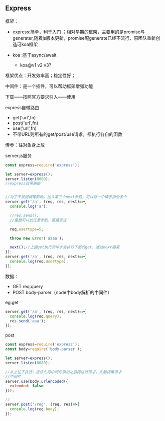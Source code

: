 ## Express

框架：

+ express:简单，利于入门 ；相对早期的框架，主要用的是promise与generater,随着js版本更新，promise配generate已经不流行，原团队重新创造可koa框架

+ koa :基于async/await
  + koa@v1 v2 v3?

框架优点：开发效率高；稳定性好；

中间件：是一个插件，可以帮助框架增强功能

下载——按照官方要求引入——使用

express自带路由

+ get('url',fn)
+ post('url',fn)
+ use('url',fn)
+ 不带URL则所有的get/post/use请求，都执行各自的函数

传参：往对象身上放

server.js服务

```javascript
const express=require('express');

let server=express();
server.listen(8080);
//express自带路由


//为了不被回调等影响，加入第三个next参数，可以将一个请求拆分多个
server.get('/a', (req, res, next)=>{
  console.log('a');

  //res.send();
  //里面可以放任意参数，直接发送

  req.usertype=5;

  throw new Error('aaaa');

  next();//上面get执行完毕才会执行下面的get，通过next隔离
});
server.get('/a', (req, res, next)=>{
  console.log(req.usertype);
});

```

数据：

+ GET req.query
+ POST  body-parser（node中body解析的中间件）

eg:get

```javascript
server.get('/a', (req, res, next)=>{
  console.log(req.query);
  res.send('aaa');
});
```

post

```javascript
const express=require('express');
const body=require('body-parser');

let server=express();
server.listen(8080);

//从上往下执行，应该先将中间件添加之后再进行请求，先解析再请求
//中间件
server.use(body.urlencoded({
  extended: false
}));

//
server.post('/reg', (req, res)=>{
  console.log(req.body);
});

```

